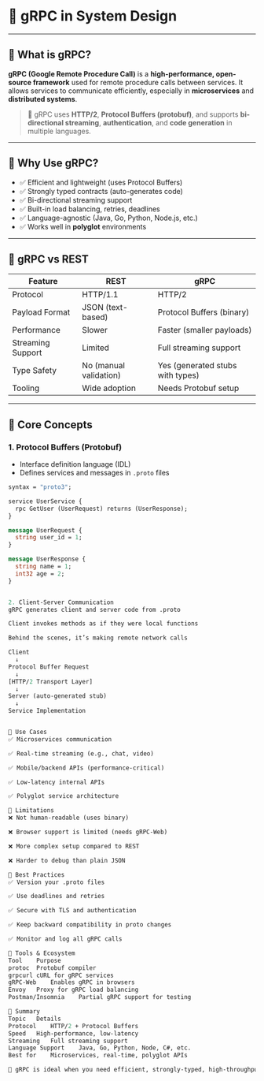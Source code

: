 
# 🔗 gRPC in System Design

---

## 🔹 What is gRPC?

**gRPC (Google Remote Procedure Call)** is a **high-performance, open-source framework** used for remote procedure calls between services. It allows services to communicate efficiently, especially in **microservices** and **distributed systems**.

> 📌 gRPC uses **HTTP/2**, **Protocol Buffers (protobuf)**, and supports **bi-directional streaming**, **authentication**, and **code generation** in multiple languages.

---

## 🔹 Why Use gRPC?

- ✅ Efficient and lightweight (uses Protocol Buffers)
- ✅ Strongly typed contracts (auto-generates code)
- ✅ Bi-directional streaming support
- ✅ Built-in load balancing, retries, deadlines
- ✅ Language-agnostic (Java, Go, Python, Node.js, etc.)
- ✅ Works well in **polyglot** environments

---

## 🔹 gRPC vs REST

| Feature             | REST                              | gRPC                                 |
|---------------------|------------------------------------|---------------------------------------|
| Protocol            | HTTP/1.1                           | HTTP/2                                |
| Payload Format      | JSON (text-based)                 | Protocol Buffers (binary)             |
| Performance         | Slower                            | Faster (smaller payloads)             |
| Streaming Support   | Limited                           | Full streaming support                |
| Type Safety         | No (manual validation)            | Yes (generated stubs with types)      |
| Tooling             | Wide adoption                     | Needs Protobuf setup                  |

---

## 🔹 Core Concepts

### 1. **Protocol Buffers (Protobuf)**

- Interface definition language (IDL)
- Defines services and messages in `.proto` files

```proto
syntax = "proto3";

service UserService {
  rpc GetUser (UserRequest) returns (UserResponse);
}

message UserRequest {
  string user_id = 1;
}

message UserResponse {
  string name = 1;
  int32 age = 2;
}


2. Client-Server Communication
gRPC generates client and server code from .proto

Client invokes methods as if they were local functions

Behind the scenes, it’s making remote network calls

Client
  ↓
Protocol Buffer Request
  ↓
[HTTP/2 Transport Layer]
  ↓
Server (auto-generated stub)
  ↓
Service Implementation


🔹 Use Cases
✅ Microservices communication

✅ Real-time streaming (e.g., chat, video)

✅ Mobile/backend APIs (performance-critical)

✅ Low-latency internal APIs

✅ Polyglot service architecture

🔹 Limitations
❌ Not human-readable (uses binary)

❌ Browser support is limited (needs gRPC-Web)

❌ More complex setup compared to REST

❌ Harder to debug than plain JSON

🔹 Best Practices
✅ Version your .proto files

✅ Use deadlines and retries

✅ Secure with TLS and authentication

✅ Keep backward compatibility in proto changes

✅ Monitor and log all gRPC calls

🔹 Tools & Ecosystem
Tool	Purpose
protoc	Protobuf compiler
grpcurl	cURL for gRPC services
gRPC-Web	Enables gRPC in browsers
Envoy	Proxy for gRPC load balancing
Postman/Insomnia	Partial gRPC support for testing

🔹 Summary
Topic	Details
Protocol	HTTP/2 + Protocol Buffers
Speed	High-performance, low-latency
Streaming	Full streaming support
Language Support	Java, Go, Python, Node, C#, etc.
Best for	Microservices, real-time, polyglot APIs

📌 gRPC is ideal when you need efficient, strongly-typed, high-throughput communication between services — especially in microservice architectures.
